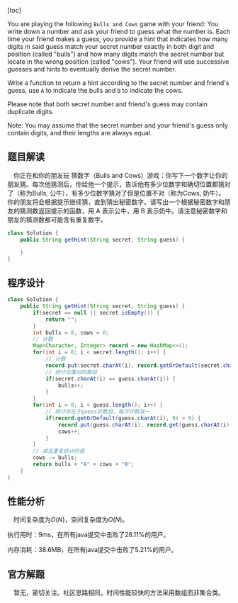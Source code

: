 [toc]

You are playing the following `Bulls and Cows` game with your friend: You write down a number and ask your friend to guess what the number is. Each time your friend makes a guess, you provide a hint that indicates how many digits in said guess match your secret number exactly in both digit and position (called "bulls") and how many digits match the secret number but locate in the wrong position (called "cows"). Your friend will use successive guesses and hints to eventually derive the secret number.

Write a function to return a hint according to the secret number and friend's guess, use `A` to indicate the bulls and `B` to indicate the cows. 

Please note that both secret number and friend's guess may contain duplicate digits.

Note: You may assume that the secret number and your friend's guess only contain digits, and their lengths are always equal.



## 题目解读

&emsp;你正在和你的朋友玩 猜数字（Bulls and Cows）游戏：你写下一个数字让你的朋友猜。每次他猜测后，你给他一个提示，告诉他有多少位数字和确切位置都猜对了（称为Bulls, 公牛），有多少位数字猜对了但是位置不对（称为Cows, 奶牛）。你的朋友将会根据提示继续猜，直到猜出秘密数字。请写出一个根据秘密数字和朋友的猜测数返回提示的函数，用 A 表示公牛，用 B 表示奶牛。请注意秘密数字和朋友的猜测数都可能含有重复数字。

```java
class Solution {
    public String getHint(String secret, String guess) {

    }
}
```

## 程序设计



```java
class Solution {
    public String getHint(String secret, String guess) {
        if(secret == null || secret.isEmpty()) {
            return "";
        }
        int bulls = 0, cows = 0;
        // 计数
        Map<Character, Integer> record = new HashMap<>();
        for(int i = 0; i < secret.length(); i++) {
            // 计数
            record.put(secret.charAt(i), record.getOrDefault(secret.charAt(i), 0) + 1);
            // 统计位置对的数目
            if(secret.charAt(i) == guess.charAt(i)) {
                bulls++;
            }
        }
        for(int i = 0; i < guess.length(); i++) {
            // 统计存在于guess的数目，每次计数减一
            if(record.getOrDefault(guess.charAt(i), 0) > 0) {
                record.put(guess.charAt(i), record.get(guess.charAt(i)) - 1);
                cows++;
            }
        }
        // 减去重复统计的值
        cows -= bulls;
        return bulls + "A" + cows + "B";
    }
}
```

## 性能分析

&emsp;时间复杂度为$O(N)$，空间复杂度为$O(N)$。

执行用时：9ms，在所有java提交中击败了28.11%的用户。

内存消耗：38.6MB，在所有java提交中击败了5.21%的用户。

## 官方解题

&emsp;暂无，密切关注。社区思路相同，时间性能较快的方法采用数组而非集合类。